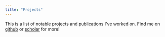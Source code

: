 ```yaml
---
title: "Projects"
---
```

This is a list of notable projects and publications I've worked on. Find me on [github](https://github.com/mwalton) or [scholar](https://scholar.google.com/citations?user=TTEHCqUAAAAJ) for more!

